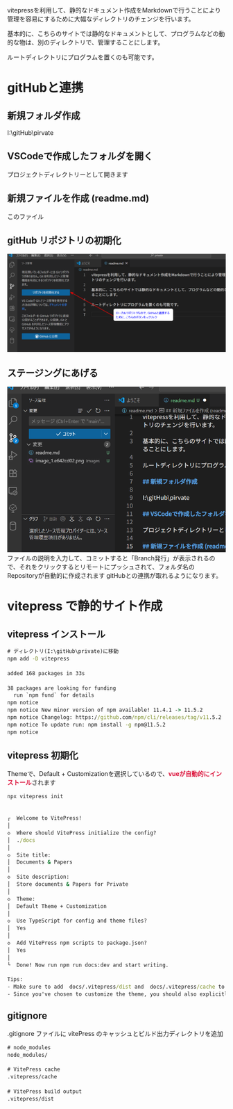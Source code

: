 vitepressを利用して、静的なドキュメント作成をMarkdownで行うことにより管理を容易にするために大幅なディレクトリのチェンジを行います。

基本的に、こちらのサイトでは静的なドキュメントとして、プログラムなどの動的な物は、別のディレクトリで、管理することにします。

ルートディレクトリにプログラムを置くのも可能です。

# gitHubと連携
## 新規フォルダ作成
I:\gitHub\pirvate
## VSCodeで作成したフォルダを開く
プロジェクトディレクトリーとして開きます
## 新規ファイルを作成 (readme.md)
このファイル
## gitHub リポジトリの初期化
  ![](images/image_1.e642cd02.png)
## ステージングにあげる
![](images/image_2.png)
ファイルの説明を入力して、コミットすると「Branch発行」が表示されるので、それをクリックするとリモートにプッシュされて、フォルダ名の Repositoryが自動的に作成されます
gitHubとの連携が取れるようになります。

# vitepress で静的サイト作成

## vitepress インストール

```cmd
# ディレクトリ(I:\gitHub\private)に移動
npm add -D vitepress

added 168 packages in 33s

38 packages are looking for funding
  run `npm fund` for details
npm notice
npm notice New minor version of npm available! 11.4.1 -> 11.5.2
npm notice Changelog: https://github.com/npm/cli/releases/tag/v11.5.2
npm notice To update run: npm install -g npm@11.5.2
npm notice

```

## vitepress 初期化

Themeで、Default + Customizationを選択しているので、<span style="color:crimson;font-weight:bold;">vueが自動的にインストール</span>されます

```cmd
npx vitepress init


┌  Welcome to VitePress!
│
◇  Where should VitePress initialize the config?
│  ./docs
│
◇  Site title:
│  Documents & Papers
│
◇  Site description:
│  Store documents & Papers for Private
│
◇  Theme:
│  Default Theme + Customization
│
◇  Use TypeScript for config and theme files?
│  Yes
│
◇  Add VitePress npm scripts to package.json?
│  Yes
│
└  Done! Now run npm run docs:dev and start writing.

Tips:
- Make sure to add  docs/.vitepress/dist and  docs/.vitepress/cache to your .gitignore file.
- Since you've chosen to customize the theme, you should also explicitly install vue as a dev dependency.
```

## gitignore 
.gitignore ファイルに vitePress のキャッシュとビルド出力ディレクトリを追加

```txt
# node_modules
node_modules/

# VitePress cache
.vitepress/cache

# VitePress build output
.vitepress/dist
```
